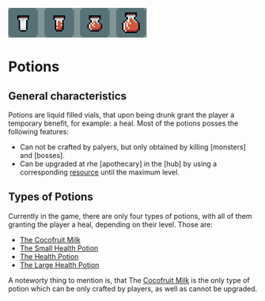 ![Potions](../../../images/items/potions.png)
# Potions

## General characteristics
Potions are liquid filled vials, that upon being drunk grant the player a temporary benefit, for example: a heal.
Most of the potions posses the following features:
- Can not be crafted by palyers, but only obtained by killing [monsters] and [bosses].
- Can be upgraded at rhe [apothecary] in the [hub] by using a corresponding [resource](../../resources/resources.md) until the maximum level.

## Types of Potions
Currently in the game, there are only four types of potions, with all of them granting the player a heal, depending on their level.
Those are:
- [The Cocofruit Milk](./cocofruitMilk.md)
- [The Small Health Potion](./SHPotion.md)
- [The Health Potion](./HPotion.md)
- [The Large Health Potion](./LHPotion.md)

A noteworty thing to mention is, that The [Cocofruit Milk](./cocofruitMilk.md) is the only type of potion which can be only crafted by players, as well as cannot be upgraded.
